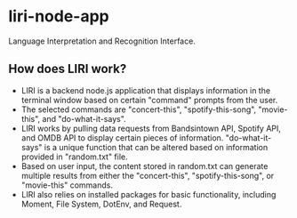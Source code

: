 # liri-node-app
Language Interpretation and Recognition Interface.
## How does LIRI work?
* LIRI is a backend node.js application that displays information in the terminal window based on certain "command" prompts from the user.  
* The selected commands are "concert-this", "spotify-this-song", "movie-this", and "do-what-it-says".
* LIRI works by pulling data requests from Bandsintown API, Spotify API, and OMDB API to display certain pieces of information. 
"do-what-it-says" is a unique function that can be altered based on information provided in "random.txt" file.
* Based on user input, the content stored in random.txt can generate multiple results from either the "concert-this", "spotify-this-song", or "movie-this" commands.
* LIRI also relies on installed packages for basic functionality, including Moment, File System, DotEnv, and Request. 
                